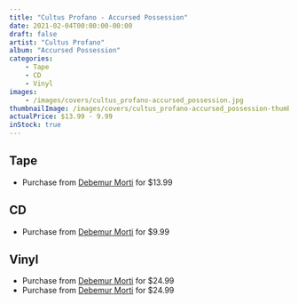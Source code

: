 ```yaml
---
title: "Cultus Profano - Accursed Possession"
date: 2021-02-04T00:00:00-00:00
draft: false
artist: "Cultus Profano"
album: "Accursed Possession"
categories:
    - Tape
    - CD
    - Vinyl
images:
    - /images/covers/cultus_profano-accursed_possession.jpg
thumbnailImage: /images/covers/cultus_profano-accursed_possession-thumb.jpg
actualPrice: $13.99 - 9.99
inStock: true
---
```


## Tape
* Purchase from [Debemur Morti](https://debemurmorti.aisamerch.com/item/95200) for $13.99
## CD
* Purchase from [Debemur Morti](https://debemurmorti.aisamerch.com/item/91567) for $9.99
## Vinyl
* Purchase from [Debemur Morti](https://debemurmorti.aisamerch.com/item/98663) for $24.99
* Purchase from [Debemur Morti](https://debemurmorti.aisamerch.com/item/98665) for $24.99

